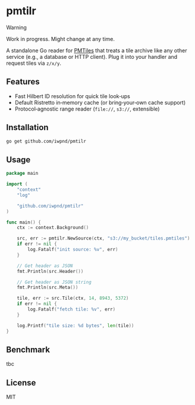 # pmtilr

> [!WARNING]  
> Work in progress. Might change at any time.

A standalone Go reader for [PMTiles](https://github.com/protomaps/PMTiles) that treats a tile archive like any other service (e.g., a database or HTTP client). Plug it into your handler and request tiles via `z/x/y`.

## Features

* Fast Hilbert ID resolution for quick tile look‑ups
* Default Ristretto in‑memory cache (or bring‑your‑own cache support)
* Protocol‑agnostic range reader (`file://`, `s3://`, extensible)

## Installation

```bash
go get github.com/iwpnd/pmtilr
```

## Usage

```go
package main

import (
    "context"
    "log"

    "github.com/iwpnd/pmtilr"
)

func main() {
    ctx := context.Background()

    src, err := pmtilr.NewSource(ctx, "s3://my_bucket/tiles.pmtiles")
    if err != nil {
        log.Fatalf("init source: %v", err)
    }

    // Get header as JSON
    fmt.Println(src.Header())

    // Get header as JSON string
    fmt.Println(src.Meta())

    tile, err := src.Tile(ctx, 14, 8943, 5372)
    if err != nil {
        log.Fatalf("fetch tile: %v", err)
    }

    log.Printf("tile size: %d bytes", len(tile))
}
```

## Benchmark

tbc

## License

MIT


